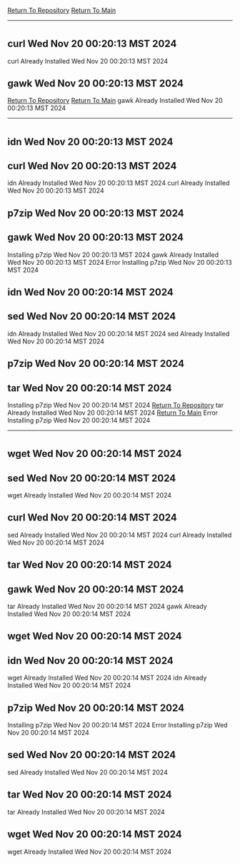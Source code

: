 [Return To Repository](https://github.com/DigitalWarrior/piholeparser/)
[Return To Main](https://github.com/DigitalWarrior/piholeparser/blob/master/RecentRunLogs/Mainlog.md)
____________________________________
# 
## curl Wed Nov 20 00:20:13 MST 2024
curl Already Installed Wed Nov 20 00:20:13 MST 2024
## gawk Wed Nov 20 00:20:13 MST 2024
[Return To Repository](https://github.com/DigitalWarrior/piholeparser/)
[Return To Main](https://github.com/DigitalWarrior/piholeparser/blob/master/RecentRunLogs/Mainlog.md)
gawk Already Installed Wed Nov 20 00:20:13 MST 2024
____________________________________
# 
## idn Wed Nov 20 00:20:13 MST 2024
## curl Wed Nov 20 00:20:13 MST 2024
idn Already Installed Wed Nov 20 00:20:13 MST 2024
curl Already Installed Wed Nov 20 00:20:13 MST 2024
## p7zip Wed Nov 20 00:20:13 MST 2024
## gawk Wed Nov 20 00:20:13 MST 2024
Installing p7zip Wed Nov 20 00:20:13 MST 2024
gawk Already Installed Wed Nov 20 00:20:13 MST 2024
Error Installing p7zip Wed Nov 20 00:20:13 MST 2024
## idn Wed Nov 20 00:20:14 MST 2024
## sed Wed Nov 20 00:20:14 MST 2024
idn Already Installed Wed Nov 20 00:20:14 MST 2024
sed Already Installed Wed Nov 20 00:20:14 MST 2024
## p7zip Wed Nov 20 00:20:14 MST 2024
## tar Wed Nov 20 00:20:14 MST 2024
Installing p7zip Wed Nov 20 00:20:14 MST 2024
[Return To Repository](https://github.com/DigitalWarrior/piholeparser/)
tar Already Installed Wed Nov 20 00:20:14 MST 2024
[Return To Main](https://github.com/DigitalWarrior/piholeparser/blob/master/RecentRunLogs/Mainlog.md)
Error Installing p7zip Wed Nov 20 00:20:14 MST 2024
____________________________________
# 
## wget Wed Nov 20 00:20:14 MST 2024
## sed Wed Nov 20 00:20:14 MST 2024
wget Already Installed Wed Nov 20 00:20:14 MST 2024
## curl Wed Nov 20 00:20:14 MST 2024
sed Already Installed Wed Nov 20 00:20:14 MST 2024
curl Already Installed Wed Nov 20 00:20:14 MST 2024
## tar Wed Nov 20 00:20:14 MST 2024
## gawk Wed Nov 20 00:20:14 MST 2024
tar Already Installed Wed Nov 20 00:20:14 MST 2024
gawk Already Installed Wed Nov 20 00:20:14 MST 2024
## wget Wed Nov 20 00:20:14 MST 2024
## idn Wed Nov 20 00:20:14 MST 2024
wget Already Installed Wed Nov 20 00:20:14 MST 2024
idn Already Installed Wed Nov 20 00:20:14 MST 2024
## p7zip Wed Nov 20 00:20:14 MST 2024
Installing p7zip Wed Nov 20 00:20:14 MST 2024
Error Installing p7zip Wed Nov 20 00:20:14 MST 2024
## sed Wed Nov 20 00:20:14 MST 2024
sed Already Installed Wed Nov 20 00:20:14 MST 2024
## tar Wed Nov 20 00:20:14 MST 2024
tar Already Installed Wed Nov 20 00:20:14 MST 2024
## wget Wed Nov 20 00:20:14 MST 2024
wget Already Installed Wed Nov 20 00:20:14 MST 2024
